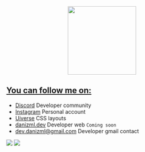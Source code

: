 <div align="center">
  <a href="https://github.com/danizml">
  <img height="180em" src="https://github-readme-stats.vercel.app/api/top-langs/?username=danizml&layout=compact&langs_count=7&theme=dracula"/>
</div>

## You can follow me on:

* [Discord](https://discord.gg/Dvv7AxFYY4) Developer community
* [Instagram](https://www.instagram.com/danizml/) Personal account
* [Uiverse](https://uiverse.io/profile/danizml) CSS layouts
* [danizml.dev](https://danizml.dev/) Developer web `Coming soon`
* dev.danizml@gmail.com Developer gmail contact

 ![](https://img.shields.io/discord/1016059838679236619?color=blue&label=online&logo=discord&logoColor=blue) ![](https://img.shields.io/github/followers/danizml?logo=github)
